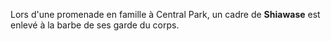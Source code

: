 ﻿Lors d'une promenade en famille à Central Park, un cadre de **Shiawase** est enlevé à la barbe de ses garde du corps.